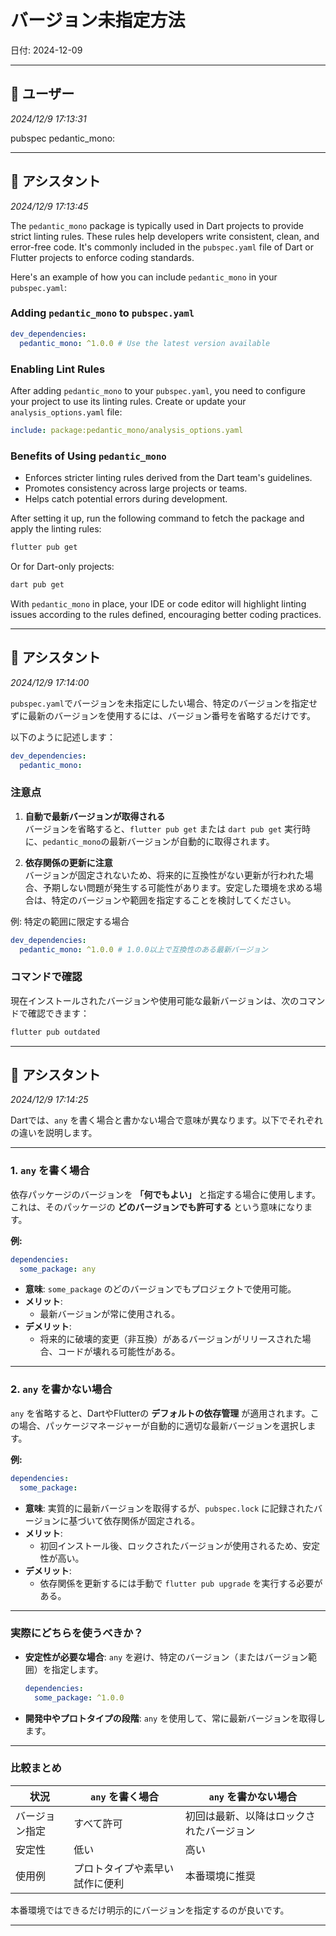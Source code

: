 # バージョン未指定方法

日付: 2024-12-09

---

## 👤 ユーザー
*2024/12/9 17:13:31*

pubspec pedantic_mono:

---

## 🤖 アシスタント
*2024/12/9 17:13:45*

The `pedantic_mono` package is typically used in Dart projects to provide strict linting rules. These rules help developers write consistent, clean, and error-free code. It's commonly included in the `pubspec.yaml` file of Dart or Flutter projects to enforce coding standards.

Here's an example of how you can include `pedantic_mono` in your `pubspec.yaml`:

### Adding `pedantic_mono` to `pubspec.yaml`
```yaml
dev_dependencies:
  pedantic_mono: ^1.0.0 # Use the latest version available
```

### Enabling Lint Rules
After adding `pedantic_mono` to your `pubspec.yaml`, you need to configure your project to use its linting rules. Create or update your `analysis_options.yaml` file:

```yaml
include: package:pedantic_mono/analysis_options.yaml
```

### Benefits of Using `pedantic_mono`
- Enforces stricter linting rules derived from the Dart team's guidelines.
- Promotes consistency across large projects or teams.
- Helps catch potential errors during development.

After setting it up, run the following command to fetch the package and apply the linting rules:

```bash
flutter pub get
```

Or for Dart-only projects:

```bash
dart pub get
``` 

With `pedantic_mono` in place, your IDE or code editor will highlight linting issues according to the rules defined, encouraging better coding practices.

---

## 🤖 アシスタント
*2024/12/9 17:14:00*

`pubspec.yaml`でバージョンを未指定にしたい場合、特定のバージョンを指定せずに最新のバージョンを使用するには、バージョン番号を省略するだけです。

以下のように記述します：

```yaml
dev_dependencies:
  pedantic_mono:
```

### 注意点
1. **自動で最新バージョンが取得される**  
   バージョンを省略すると、`flutter pub get` または `dart pub get` 実行時に、`pedantic_mono`の最新バージョンが自動的に取得されます。

2. **依存関係の更新に注意**  
   バージョンが固定されないため、将来的に互換性がない更新が行われた場合、予期しない問題が発生する可能性があります。安定した環境を求める場合は、特定のバージョンや範囲を指定することを検討してください。

例: 特定の範囲に限定する場合
```yaml
dev_dependencies:
  pedantic_mono: ^1.0.0 # 1.0.0以上で互換性のある最新バージョン
```

### コマンドで確認
現在インストールされたバージョンや使用可能な最新バージョンは、次のコマンドで確認できます：
```bash
flutter pub outdated
```

---

## 🤖 アシスタント
*2024/12/9 17:14:25*

Dartでは、`any` を書く場合と書かない場合で意味が異なります。以下でそれぞれの違いを説明します。

---

### 1. **`any` を書く場合**
依存パッケージのバージョンを **「何でもよい」** と指定する場合に使用します。これは、そのパッケージの **どのバージョンでも許可する** という意味になります。

**例:**
```yaml
dependencies:
  some_package: any
```

- **意味**: `some_package` のどのバージョンでもプロジェクトで使用可能。
- **メリット**:
  - 最新バージョンが常に使用される。
- **デメリット**:
  - 将来的に破壊的変更（非互換）があるバージョンがリリースされた場合、コードが壊れる可能性がある。

---

### 2. **`any` を書かない場合**
`any` を省略すると、DartやFlutterの **デフォルトの依存管理** が適用されます。この場合、パッケージマネージャーが自動的に適切な最新バージョンを選択します。

**例:**
```yaml
dependencies:
  some_package:
```

- **意味**: 実質的に最新バージョンを取得するが、`pubspec.lock` に記録されたバージョンに基づいて依存関係が固定される。
- **メリット**:
  - 初回インストール後、ロックされたバージョンが使用されるため、安定性が高い。
- **デメリット**:
  - 依存関係を更新するには手動で `flutter pub upgrade` を実行する必要がある。

---

### 実際にどちらを使うべきか？
- **安定性が必要な場合**: `any` を避け、特定のバージョン（またはバージョン範囲）を指定します。
  ```yaml
  dependencies:
    some_package: ^1.0.0
  ```
- **開発中やプロトタイプの段階**: `any` を使用して、常に最新バージョンを取得します。

---

### 比較まとめ

| 状況                    | `any` を書く場合                 | `any` を書かない場合             |
|-------------------------|----------------------------------|----------------------------------|
| バージョン指定          | すべて許可                      | 初回は最新、以降はロックされたバージョン |
| 安定性                  | 低い                            | 高い                            |
| 使用例                  | プロトタイプや素早い試作に便利   | 本番環境に推奨                  |

本番環境ではできるだけ明示的にバージョンを指定するのが良いです。

---
